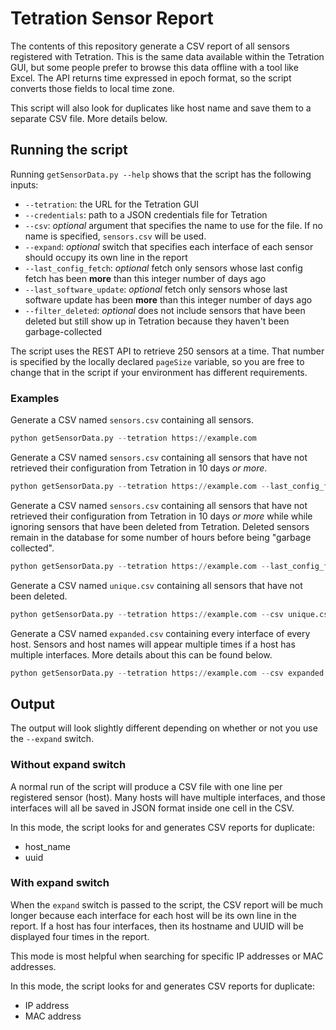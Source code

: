 # Tetration Sensor Report

The contents of this repository generate a CSV report of all sensors registered with Tetration. This is the same data available within the Tetration GUI, but some people prefer to browse this data offline with a tool like Excel. The API returns time expressed in epoch format, so the script converts those fields to local time zone.

This script will also look for duplicates like host name and save them to a separate CSV file. More details below.

## Running the script

Running `getSensorData.py --help` shows that the script has the following inputs:
- `--tetration`: the URL for the Tetration GUI
- `--credentials`: path to a JSON credentials file for Tetration
- `--csv`: *optional* argument that specifies the name to use for the file. If no name is specified, `sensors.csv` will be used.
- `--expand`: *optional* switch that specifies each interface of each sensor should occupy its own line in the report
- `--last_config_fetch`: *optional* fetch only sensors whose last config fetch has been **more** than this integer number of days ago
- `--last_software_update`: *optional* fetch only sensors whose last software update has been **more** than this integer number of days ago
- `--filter_deleted`: *optional* does not include sensors that have been deleted but still show up in Tetration because they haven't been garbage-collected

The script uses the REST API to retrieve 250 sensors at a time. That number is specified by the locally declared `pageSize` variable, so you are free to change that in the script if your environment has different requirements.

### Examples

Generate a CSV named `sensors.csv` containing all sensors.
```Python
python getSensorData.py --tetration https://example.com
```
Generate a CSV named `sensors.csv` containing all sensors that have not retrieved their configuration from Tetration in 10 days *or more*.
```Python
python getSensorData.py --tetration https://example.com --last_config_fetch 10
```
Generate a CSV named `sensors.csv` containing all sensors that have not retrieved their configuration from Tetration in 10 days *or more* while while ignoring sensors that have been deleted from Tetration. Deleted sensors remain in the database for some number of hours before being "garbage collected".
```Python
python getSensorData.py --tetration https://example.com --last_config_fetch 10 --filter_deleted
```
Generate a CSV named `unique.csv` containing all sensors that have not been deleted.
```Python
python getSensorData.py --tetration https://example.com --csv unique.csv --filter_deleted
```
Generate a CSV named `expanded.csv` containing every interface of every host. Sensors and host names will appear multiple times if a host has multiple interfaces. More details about this can be found below.
```Python
python getSensorData.py --tetration https://example.com --csv expanded.csv --expand
```
## Output

The output will look slightly different depending on whether or not you use the `--expand` switch.

### Without expand switch

A normal run of the script will produce a CSV file with one line per registered sensor (host). Many hosts will have multiple interfaces, and those interfaces will all be saved in JSON format inside one cell in the CSV.

In this mode, the script looks for and generates CSV reports for duplicate:
- host_name
- uuid

### With expand switch

When the `expand` switch is passed to the script, the CSV report will be much longer because each interface for each host will be its own line in the report. If a host has four interfaces, then its hostname and UUID will be displayed four times in the report.

This mode is most helpful when searching for specific IP addresses or MAC addresses.

In this mode, the script looks for and generates CSV reports for duplicate:
- IP address
- MAC address
